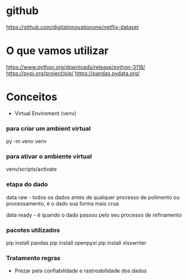 # github

https://github.com/digitalinnovationone/netflix-dataset

# O que vamos utilizar

https://www.python.org/downloads/release/python-3118/
https://pypi.org/project/pip/
https://pandas.pydata.org/

# Conceitos

- Virtual Enviroment (venv)

### para criar um ambient virtual

py -m venv venv

### para ativar o ambiente virtual

venv/scripts/activate

### etapa do dado

data raw - todos os dados antes de qualquer processo de polimento ou processamento, é o dado sua forma mais crua

data ready - é quando o dado passou pelo seu processo de refinamento

### pacotes utilizados

pip install pandas
pip install openpyxl
pip install xlsxwriter

### Tratamento regras

- Prezar pela confiabilidade e rastreabilidade dos dados